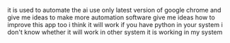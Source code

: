 it is used to automate the ai use only latest version of google chrome and give me ideas to make more automation software
give me ideas how to improve this app too i think it will work if you have python in your system i don't know whether it will work in other system it is working in my system
